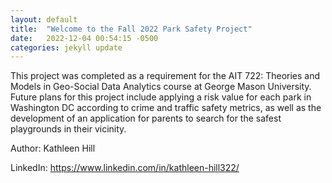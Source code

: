 ```yaml
---
layout: default
title:  "Welcome to the Fall 2022 Park Safety Project"
date:   2022-12-04 00:54:15 -0500
categories: jekyll update
---
```

This project was completed as a requirement for the AIT 722: Theories and Models in Geo-Social Data Analytics course at George Mason University. Future plans for this project include applying a risk value for each park in Washington DC according to crime and traffic safety metrics, as well as the development of an application for parents to search for the safest playgrounds in their vicinity. 

Author: Kathleen Hill

LinkedIn: https://www.linkedin.com/in/kathleen-hill322/
